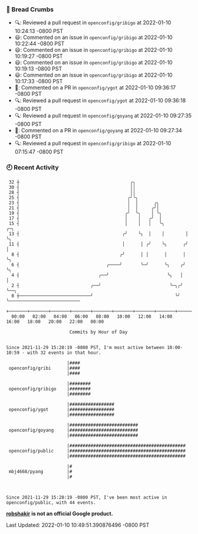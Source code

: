 ### 🍞 Bread Crumbs

 * 🔍: Reviewed a pull request in  `openconfig/gribigo` at 2022-01-10 10:24:13 -0800 PST
 * 😃: Commented on an issue in `openconfig/gribigo` at 2022-01-10 10:22:44 -0800 PST
 * 😃: Commented on an issue in `openconfig/gribigo` at 2022-01-10 10:19:27 -0800 PST
 * 😃: Commented on an issue in `openconfig/gribigo` at 2022-01-10 10:19:13 -0800 PST
 * 😃: Commented on an issue in `openconfig/gribigo` at 2022-01-10 10:17:33 -0800 PST
 * 💬: Commented on a PR in  `openconfig/ygot` at 2022-01-10 09:36:17 -0800 PST
 * 🔍: Reviewed a pull request in  `openconfig/ygot` at 2022-01-10 09:36:18 -0800 PST
 * 🔍: Reviewed a pull request in  `openconfig/goyang` at 2022-01-10 09:27:35 -0800 PST
 * 💬: Commented on a PR in  `openconfig/goyang` at 2022-01-10 09:27:34 -0800 PST
 * 🔍: Reviewed a pull request in  `openconfig/gribigo` at 2022-01-10 07:15:47 -0800 PST

### 🕘 Recent Activity
```
 32 ┼                                          ╭╮
 30 ┤                                          ││
 28 ┤                                          ││
 25 ┤                                         ╭╯╰╮
 23 ┤                                         │  │      ╭╮
 21 ┤                                         │  │     ╭╯│
 19 ┤                                        ╭╯  ╰╮    │ ╰╮
 17 ┤                                        │    │   ╭╯  │
 15 ┤                                        │    │   │   ╰╮        ╭─╮
 13 ┤                                       ╭╯    ╰╮  │    │        │ ╰╮
 11 ┤                                       │      │ ╭╯    ╰╮      ╭╯  │
  8 ┤                                      ╭╯      │ │      │      │   ╰╮
  6 ┤                                 ╭────╯       ╰─╯      ╰╮    ╭╯    ╰╮
  4 ┤                              ╭──╯                      ╰╮   │      │
  2 ┤                           ╭──╯                          ╰─╮╭╯      ╰──╮
  0 ┼───────────────────────────╯                               ╰╯          ╰───────────────────────────
    +───────+───────+───────+───────+───────+───────+───────+───────+───────+───────+───────+───────+────
  00:00   02:00   04:00   06:00   08:00   10:00   12:00   14:00   16:00   18:00   20:00   22:00   00:00   

						Commits by Hour of Day


Since 2021-11-29 15:28:19 -0800 PST, I'm most active between 10:00-10:59 - with 32 events in that hour.

```



```
                       |####
 openconfig/gribi      |####
                       |####

                       |########
 openconfig/gribigo    |########
                       |########

                       |#################
 openconfig/ygot       |#################
                       |#################

                       |##########################
 openconfig/goyang     |##########################
                       |##########################

                       |############################################
 openconfig/public     |############################################
                       |############################################

                       |#
 mbj4668/pyang         |#
                       |#



Since 2021-11-29 15:28:19 -0800 PST, I've been most active in openconfig/public, with 44 events.

```
**[robshakir](mailto:robjs@google.com) is not an official Google product.**  


Last Updated: 2022-01-10 10:49:51.390876496 -0800 PST
